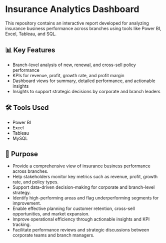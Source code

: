 # Insurance Analytics Dashboard

This repository contains an interactive report developed for analyzing insurance business performance across branches using tools like Power BI, Excel, Tableau, and SQL.

## 📊 Key Features
- Branch-level analysis of new, renewal, and cross-sell policy performance
- KPIs for revenue, profit, growth rate, and profit margin
- Dashboard views for summary, detailed performance, and actionable insights
- Insights to support strategic decisions by corporate and branch leaders

## 🛠️ Tools Used
- Power BI
- Excel
- Tableau
- MySQL

## 🎯 Purpose
- Provide a comprehensive view of insurance business performance across branches.
- Help stakeholders monitor key metrics such as revenue, profit, growth rate, and policy types.
- Support data-driven decision-making for corporate and branch-level strategy.
- Identify high-performing areas and flag underperforming segments for improvement.
- Enable effective planning for customer retention, cross-sell opportunities, and market expansion.
- Improve operational efficiency through actionable insights and KPI tracking.
- Facilitate performance reviews and strategic discussions between corporate teams and branch managers.
